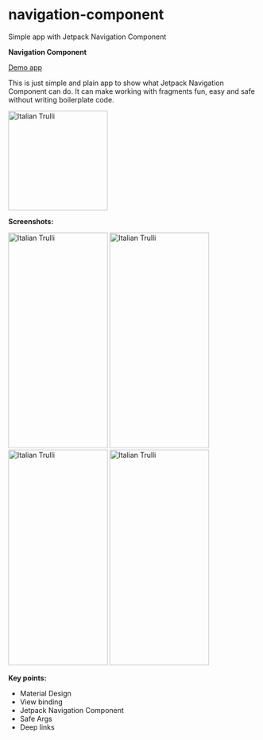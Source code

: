 # navigation-component
Simple app with Jetpack Navigation Component

**Navigation Component**

<a href="https://github.com/raheemadamboev/navigation-component/blob/master/app/release/app-release.apk">Demo app</a>

This is just simple and plain app to show what Jetpack Navigation Component can do. It can make working with fragments fun, easy and safe without writing boilerplate code.

<img src="https://i.imgur.com/PtV2jGf.jpg" alt="Italian Trulli" width="200" height="200">

**Screenshots:**

<img src="https://i.imgur.com/vF98LjQ.jpg" alt="Italian Trulli" width="200" height="434"> <img src="https://i.imgur.com/RdMikwI.jpg" alt="Italian Trulli" width="200" height="434"> <img src="https://i.imgur.com/dxinAqr.jpg" alt="Italian Trulli" width="200" height="434"> <img src="https://i.imgur.com/mw0vteO.jpg" alt="Italian Trulli" width="200" height="434">

**Key points:**

- Material Design
- View binding
- Jetpack Navigation Component
- Safe Args
- Deep links
